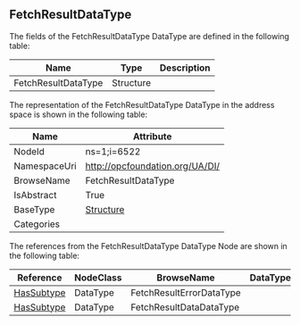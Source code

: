 <!-- datatype -->
## FetchResultDataType
  
<!-- end of description -->
The fields of the FetchResultDataType DataType are defined in the following table:  

|Name|Type|Description|
|---|---|---|
|FetchResultDataType|Structure||

The representation of the FetchResultDataType DataType in the address space is shown in the following table:  

|Name|Attribute|
|---|---|
|NodeId|ns=1;i=6522|
|NamespaceUri|http://opcfoundation.org/UA/DI/|
|BrowseName|FetchResultDataType|
|IsAbstract|True|
|BaseType|[Structure](../../../Core/Part3/DataTypes/Structure/readme.md)|
|Categories||

The references from the FetchResultDataType DataType Node are shown in the following table:  

|Reference|NodeClass|BrowseName|DataType|TypeDefinition|ModellingRule|
|---|---|---|---|---|---|
|[HasSubtype](../../../Core/Part3/ReferenceTypes/HasSubtype/readme.md)|DataType|FetchResultErrorDataType||||
|[HasSubtype](../../../Core/Part3/ReferenceTypes/HasSubtype/readme.md)|DataType|FetchResultDataDataType||||

